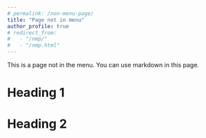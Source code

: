 ```yaml
---
# permalink: /non-menu-page/
title: "Page not in menu"
author_profile: true
# redirect_from: 
#   - "/nmp/"
#   - "/nmp.html"
---
```


This is a page not in the menu. You can use markdown in this page.

Heading 1
======

Heading 2
======
